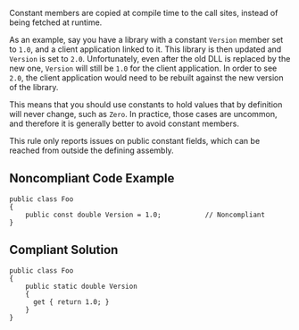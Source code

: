 
Constant members are copied at compile time to the call sites, instead of being fetched at runtime.

As an example, say you have a library with a constant `Version` member set to `1.0`, and a client application linked to it. This library is then updated and `Version` is set to `2.0`. Unfortunately, even after the old DLL is replaced by the new one, `Version` will still be `1.0` for the client application. In order to see `2.0`, the client application would need to be rebuilt against the new version of the library.

This means that you should use constants to hold values that by definition will never change, such as `Zero`. In practice, those cases are uncommon, and therefore it is generally better to avoid constant members.

This rule only reports issues on public constant fields, which can be reached from outside the defining assembly.

## Noncompliant Code Example


    public class Foo
    {
        public const double Version = 1.0;           // Noncompliant
    }


## Compliant Solution


    public class Foo
    {
        public static double Version
        {
          get { return 1.0; }
        }
    }

